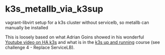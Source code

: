 # k3s_metallb_via_k3sup

vagrant-libvirt setup for a k3s cluster without servicelb, so metallb can manually be installed 

This is loosely based on what Adrian Goins showed in his wonderful [Youtube video on HA k3s](https://cncn.io/2021/03/ha-k3s-with-kube-vip-and-metallb/) and what is in the [k3s up and running](https://community.suse.com/courses/4522316/feed) course (see challenge 4 - Replace ServiceLB).
